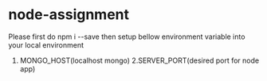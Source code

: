 # node-assignment

Please first do npm i --save
then setup bellow environment variable into your local environment
1. MONGO_HOST(localhost mongo)
2.SERVER_PORT(desired port for node app)
